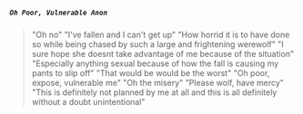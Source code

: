 ##### `Oh Poor, Vulnerable Anon`
>"Oh no"
>"I've fallen and I can't get up"
>"How horrid it is to have done so while being chased by such a large and frightening werewolf"
>"I sure hope she doesnt take advantage of me because of the situation"
>"Especially anything sexual because of how the fall is causing my pants to slip off"
>"That would be would be the worst"
>"Oh poor, expose, vulnerable me"
>"Oh the misery"
>"Please wolf, have mercy"
>"This is definitely not planned by me at all and this is all definitely without a doubt unintentional"